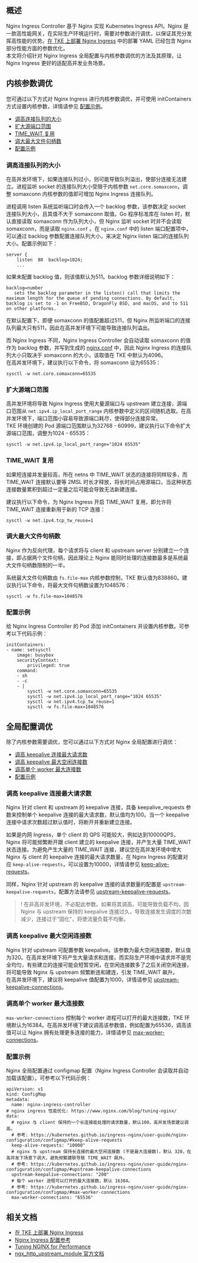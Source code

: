 ## 概述 

Nginx Ingress Controller 基于 Nginx 实现 Kubernetes Ingress API。Nginx 是一款高性能网关，在实际生产环境运行时，需要对参数进行调优，以保证其充分发挥高性能的优势。[在 TKE 上部署 Nginx Ingress](https://cloud.tencent.com/document/product/457/47293) 中的部署 YAML 已经包含 Nginx 部分性能方面的参数优化。  
本文将介绍针对 Nginx Ingress 全局配置与内核参数调优的方法及其原理，让 Nginx Ingress 更好的适配高并发业务场景。  

## 内核参数调优
您可通过以下方式对 Nginx Ingress 进行内核参数调优，并可使用 initContainers 方式设置内核参数，详情请参见 [配置示例](#.E9.85.8D.E7.BD.AE.E7.A4.BA.E4.BE.8B)。  
- [调高连接队列的大小](#.E8.B0.83.E9.AB.98.E8.BF.9E.E6.8E.A5.E9.98.9F.E5.88.97.E7.9A.84.E5.A4.A7.E5.B0.8F)
- [扩大源端口范围](#.E6.89.A9.E5.A4.A7.E6.BA.90.E7.AB.AF.E5.8F.A3.E8.8C.83.E5.9B.B4)
- [TIME_WAIT 复用](#time_wait-.E5.A4.8D.E7.94.A8)
- [调大最大文件句柄数](#.E8.B0.83.E5.A4.A7.E6.9C.80.E5.A4.A7.E6.96.87.E4.BB.B6.E5.8F.A5.E6.9F.84.E6.95.B0)
- [配置示例](#.E9.85.8D.E7.BD.AE.E7.A4.BA.E4.BE.8B)


### 调高连接队列的大小

在高并发环境下，如果连接队列过小，则可能导致队列溢出，使部分连接无法建立。进程监听 socket 的连接队列大小受限于内核参数 `net.core.somaxconn`，调整 somaxconn 内核参数的值即可增加 Nginx Ingress 连接队列。  


进程调用 listen 系统监听端口时会传入一个 backlog 参数，该参数决定 socket 连接队列大小，且其值不大于 somaxconn 取值。Go 程序标准库在 listen 时，默认直接读取 somaxconn 作为队列大小，但 Nginx 监听 socket 时并不会读取 somaxconn，而是读取 `nginx.conf` 。在 `nginx.conf` 中的 listen 端口配置项中，可以通过 backlog 参数配置连接队列大小，来决定 Nginx listen 端口的连接队列大小。配置示例如下：
```
server {
    listen  80  backlog=1024;
    ...
```

如果未配置 backlog 值，则该值默认为511。backlog 参数详细说明如下：
```
backlog=number
   sets the backlog parameter in the listen() call that limits the maximum length for the queue of pending connections. By default, backlog is set to -1 on FreeBSD, DragonFly BSD, and macOS, and to 511 on other platforms.
```

在默认配置下，即便 somaxconn 的值配置超过511，但 Nginx 所监听端口的连接队列最大只有511，因此在高并发环境下可能导致连接队列溢出。  

而 Nginx Ingress 不同，Nginx Ingress Controller 会自动读取 somaxconn 的值作为 backlog 参数，并写到生成的 [nginx.conf](https://github.com/kubernetes/ingress-nginx/blob/controller-v0.34.1/internal/ingress/controller/nginx.go#L592) 中，因此 Nginx Ingress 的连接队列大小只取决于 somaxconn 的大小，该取值在 TKE 中默认为4096。  
在高并发环境下，建议执行以下命令，将 somaxconn 设为65535：
```
sysctl -w net.core.somaxconn=65535
```

### 扩大源端口范围

高并发环境将导致 Nginx Ingress 使用大量源端口与 upstream 建立连接，源端口范围从 `net.ipv4.ip_local_port_range` 内核参数中定义的区间随机选取。在高并发环境下，端口范围小容易导致源端口耗尽，使得部分连接异常。  
TKE 环境创建的 Pod 源端口范围默认为32768 - 60999，建议执行以下命令扩大源端口范围，调整为1024 - 65535：
```
sysctl -w net.ipv4.ip_local_port_range="1024 65535"
```

### TIME_WAIT 复用

如果短连接并发量较高，所在 netns 中 TIME_WAIT 状态的连接将同样较多，而 TIME_WAIT 连接默认要等 2MSL 时长才释放，将长时间占用源端口，当这种状态连接数量累积到超过一定量之后可能会导致无法新建连接。  

建议执行以下命令，为 Nginx Ingress 开启 TIME_WAIT 复用，即允许将 TIME_WAIT 连接重新用于新的 TCP 连接：
```
sysctl -w net.ipv4.tcp_tw_reuse=1
```

### 调大最大文件句柄数

Nginx 作为反向代理，每个请求将与 client 和 upstream server 分别建立一个连接，即占据两个文件句柄，因此理论上 Nginx 能同时处理的连接数最多是系统最大文件句柄数限制的一半。  

系统最大文件句柄数由 `fs.file-max` 内核参数控制，TKE 默认值为838860。建议执行以下命令，将最大文件句柄数设置为1048576：
```
sysctl -w fs.file-max=1048576
```

### 配置示例
给 Nginx Ingress Controller 的 Pod 添加 initContainers 并设置内核参数。可参考以下代码示例：

```
initContainers:
- name: setsysctl
	image: busybox
	securityContext:
		privileged: true
	command:
	- sh
	- -c
	- |
		sysctl -w net.core.somaxconn=65535
		sysctl -w net.ipv4.ip_local_port_range="1024 65535"
		sysctl -w net.ipv4.tcp_tw_reuse=1
		sysctl -w fs.file-max=1048576
```

## 全局配置调优
除了内核参数需要调优，您可以通过以下方式对 Nginx 全局配置进行调优：
- [调高 keepalive 连接最大请求数](#.E8.B0.83.E9.AB.98-keepalive-.E8.BF.9E.E6.8E.A5.E6.9C.80.E5.A4.A7.E8.AF.B7.E6.B1.82.E6.95.B0)
- [调高 keepalive 最大空闲连接数](#.E8.B0.83.E9.AB.98-keepalive-.E6.9C.80.E5.A4.A7.E7.A9.BA.E9.97.B2.E8.BF.9E.E6.8E.A5.E6.95.B0)
- [调高单个 worker 最大连接数](#.E8.B0.83.E9.AB.98.E5.8D.95.E4.B8.AA-worker-.E6.9C.80.E5.A4.A7.E8.BF.9E.E6.8E.A5.E6.95.B0)
- [配置示例](#.E9.85.8D.E7.BD.AE.E7.A4.BA.E4.BE.8B2)

### 调高 keepalive 连接最大请求数

Nginx 针对 client 和 upstream 的 keepalive 连接，具备 keepalive_requests 参数来控制单个 keepalive 连接的最大请求数，默认值均为100。当一个 keepalive 连接中请求次数超过默认值时，将断开并重新建立连接。  

如果是内网 Ingress，单个 client 的 QPS 可能较大，例如达到10000QPS，Nginx 将可能频繁断开跟 client 建立的 keepalive 连接，并产生大量 TIME_WAIT 状态连接。为避免产生大量的 TIME_WAIT 连接，建议您在高并发环境中增大 Nginx 与 client 的 keepalive 连接的最大请求数量，在 Nginx Ingress 的配置对应 `keep-alive-requests`，可以设置为10000，详情请参见 [keep-alive-requests](https://kubernetes.github.io/ingress-nginx/user-guide/nginx-configuration/configmap/#keep-alive-requests)。  

同样，Nginx 针对 upstream 的 keepalive 连接的请求数量的配置是 `upstream-keepalive-requests`，配置方法请参见 [upstream-keepalive-requests](https://kubernetes.github.io/ingress-nginx/user-guide/nginx-configuration/configmap/#upstream-keepalive-requests)。  

>! 在非高并发环境，不必配此参数。如果将其调高，可能导致负载不均，因 Nginx 与 upstream 保持的 keepalive 连接过久，导致连接发生调度的次数减少，连接过于“固化”，将使流量负载不均衡。  

### 调高 keepalive 最大空闲连接数

Nginx 针对 upstream 可配置参数 keepalive。该参数为最大空闲连接数，默认值为320。在高并发环境下将产生大量请求和连接，而实际生产环境中请求并不是完全均匀，有些建立的连接可能会短暂空闲，在空闲连接数多了之后关闭空闲连接，将可能导致 Nginx 与 upstream 频繁断连和建连，引发 TIME_WAIT 飙升。  
在高并发环境下，建议将 keepalive 值配置为1000，详情请参见 [upstream-keepalive-connections](https://kubernetes.github.io/ingress-nginx/user-guide/nginx-configuration/configmap/#upstream-keepalive-connections)。  

### 调高单个 worker 最大连接数

`max-worker-connections` 控制每个 worker 进程可以打开的最大连接数，TKE 环境默认为16384。在高并发环境下建议调高该参数值，例如配置为65536，调高该值可以让 Nginx 拥有处理更多连接的能力，详情请参见 [max-worker-connections](https://kubernetes.github.io/ingress-nginx/user-guide/nginx-configuration/configmap/#max-worker-connections)。  

### 配置示例

Nginx 全局配置通过 configmap 配置（Nginx Ingress Controller 会读取并自动加载该配置）。可参考以下代码示例：
```
apiVersion: v1
kind: ConfigMap
metadata:
  name: nginx-ingress-controller
# nginx ingress 性能优化: https://www.nginx.com/blog/tuning-nginx/
data:
  # nginx 与 client 保持的一个长连接能处理的请求数量，默认100，高并发场景建议调高。  
  # 参考: https://kubernetes.github.io/ingress-nginx/user-guide/nginx-configuration/configmap/#keep-alive-requests
  keep-alive-requests: "10000"
  # nginx 与 upstream 保持长连接的最大空闲连接数 (不是最大连接数)，默认 320，在高并发下场景下调大，避免频繁建联导致 TIME_WAIT 飙升。  
  # 参考: https://kubernetes.github.io/ingress-nginx/user-guide/nginx-configuration/configmap/#upstream-keepalive-connections
  upstream-keepalive-connections: "200"
  # 每个 worker 进程可以打开的最大连接数，默认 16384。  
  # 参考: https://kubernetes.github.io/ingress-nginx/user-guide/nginx-configuration/configmap/#max-worker-connections
  max-worker-connections: "65536"
```




## 相关文档

- [在 TKE 上部署 Nginx Ingress](https://cloud.tencent.com/document/product/457/47293)
- [Nginx Ingress 配置参考](https://kubernetes.github.io/ingress-nginx/user-guide/nginx-configuration/configmap/)
- [Tuning NGINX for Performance](https://www.nginx.com/blog/tuning-nginx/)
- [ngx_http_upstream_module 官方文档](http://nginx.org/en/docs/http/ngx_http_upstream_module.html)
